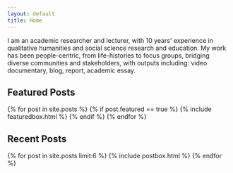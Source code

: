 ```yaml
---
layout: default
title: Home
---
```


I am an academic researcher and lecturer, with 10 years' experience in qualitative humanities and social science research and education. My work has been people-centric, from life-histories to focus groups, bridging diverse communities and stakeholders, with outputs including: video documentary, blog, report, academic essay.

## Featured Posts

<div class="row">
{% for post in site.posts %}
{% if post.featured == true %}
{% include featuredbox.html %}
{% endif %}
{% endfor %}
</div>

## Recent Posts

<div class="row">
{% for post in site.posts limit:6 %}
{% include postbox.html %}
{% endfor %}
</div>